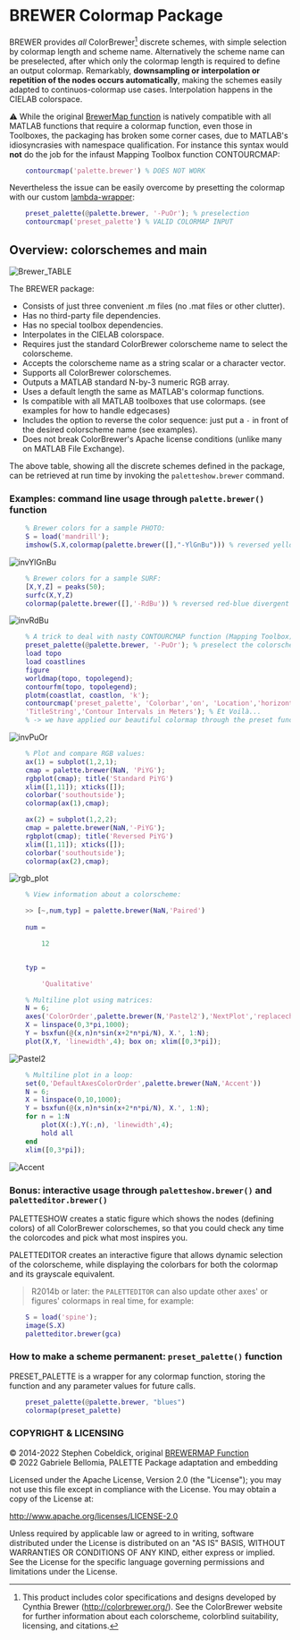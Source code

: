 BREWER Colormap Package
=======================

BREWER provides _all_ ColorBrewer[^1] discrete schemes, with simple selection by colormap length and scheme name. Alternatively the scheme name can be preselected, after which only the colormap length is required to define an output colormap. Remarkably, **downsampling or interpolation or repetition of the nodes occurs automatically**, making the schemes easily adapted to continuos-colormap use cases. Interpolation happens in the CIELAB colorspace.

⚠ While the original [BrewerMap function](https://github.com/DrosteEffect/BrewerMap) is natively compatible with all MATLAB functions that require a colormap function, even those in Toolboxes, the packaging has broken some corner cases, due to MATLAB's idiosyncrasies with namespace qualification. For instance this syntax would **not** do the job for the infaust Mapping Toolbox function CONTOURCMAP:
```matlab
    contourcmap('palette.brewer') % DOES NOT WORK
``` 
Nevertheless the issue can be easily overcome by presetting the colormap with our custom [lambda-wrapper](#how-to-make-a-scheme-permanent-presetpalette-function):
```matlab
    preset_palette(@palette.brewer, '-PuOr'); % preselection
    contourcmap('preset_palette') % VALID COLORMAP INPUT
``` 

## Overview: colorschemes and main ##

![Brewer_TABLE](resources/brewer_show.svg)

The BREWER package:
* Consists of just three convenient .m files (no .mat files or other clutter).
* Has no third-party file dependencies.
* Has no special toolbox dependencies.
* Interpolates in the CIELAB colorspace.
* Requires just the standard ColorBrewer colorscheme name to select the colorscheme.
* Accepts the colorscheme name as a string scalar or a character vector.
* Supports all ColorBrewer colorschemes.
* Outputs a MATLAB standard N-by-3 numeric RGB array.
* Uses a default length the same as MATLAB's colormap functions.
* Is compatible with all MATLAB toolboxes that use colormaps. (see examples for how to handle edgecases)
* Includes the option to reverse the color sequence: just put a `-` in front of the desired colorscheme name (see examples).
* Does not break ColorBrewer's Apache license conditions (unlike many on MATLAB File Exchange).

The above table, showing all the discrete schemes defined in the package, can be retrieved at run time by invoking the `paletteshow.brewer` command.

### Examples: command line usage through `palette.brewer()` function ###

```matlab
    % Brewer colors for a sample PHOTO:
    S = load('mandrill');
    imshow(S.X,colormap(palette.brewer([],"-YlGnBu"))) % reversed yellow-green-blue scheme
```
![invYlGnBu](resources/mandrill_invYlGnBu.png)
```matlab
    % Brewer colors for a sample SURF:
    [X,Y,Z] = peaks(50);
    surfc(X,Y,Z)
    colormap(palette.brewer([],'-RdBu')) % reversed red-blue divergent scheme
```
![invRdBu](resources/surfc_invRdBu.png)
```matlab
    % A trick to deal with nasty CONTOURCMAP function (Mapping Toolbox):
    preset_palette(@palette.brewer, '-PuOr'); % preselect the colorscheme.
    load topo
    load coastlines
    figure
    worldmap(topo, topolegend);
    contourfm(topo, topolegend);
    plotm(coastlat, coastlon, 'k'); 
    contourcmap('preset_palette', 'Colorbar','on', 'Location','horizontal',...
    'TitleString','Contour Intervals in Meters'); % Et Voilà...
    % -> we have applied our beautiful colormap through the preset function!
```
![invPuOr](resources/worldmap_brewer.svg)
```matlab
    % Plot and compare RGB values:
    ax(1) = subplot(1,2,1); 
    cmap = palette.brewer(NaN, 'PiYG');
    rgbplot(cmap); title('Standard PiYG')
    xlim([1,11]); xticks([]);
    colorbar('southoutside');
    colormap(ax(1),cmap); 

    ax(2) = subplot(1,2,2);
    cmap = palette.brewer(NaN,'-PiYG');
    rgbplot(cmap); title('Reversed PiYG')
    xlim([1,11]); xticks([]);
    colorbar('southoutside');
    colormap(ax(2),cmap);
```
![rgb_plot](resources/rgbplot.svg)
```matlab    
    % View information about a colorscheme:

    >> [~,num,typ] = palette.brewer(NaN,'Paired')
    
    num =

        12


    typ =

        'Qualitative'
```
```matlab
    % Multiline plot using matrices:
    N = 6;
    axes('ColorOrder',palette.brewer(N,'Pastel2'),'NextPlot','replacechildren')
    X = linspace(0,3*pi,1000);
    Y = bsxfun(@(x,n)n*sin(x+2*n*pi/N), X.', 1:N);
    plot(X,Y, 'linewidth',4); box on; xlim([0,3*pi]);
```
![Pastel2](resources/pastel2.svg)
```matlab
    % Multiline plot in a loop:
    set(0,'DefaultAxesColorOrder',palette.brewer(NaN,'Accent'))
    N = 6;
    X = linspace(0,10,1000);
    Y = bsxfun(@(x,n)n*sin(x+2*n*pi/N), X.', 1:N);
    for n = 1:N
        plot(X(:),Y(:,n), 'linewidth',4);
        hold all
    end
    xlim([0,3*pi]);
```
![Accent](resources/accent.svg)

### Bonus: interactive usage through `paletteshow.brewer()` and `paletteditor.brewer()` ###

PALETTESHOW creates a static figure which shows the nodes (defining colors) of all ColorBrewer colorschemes, so that you could check any time the colorcodes and pick what most inspires you.

PALETTEDITOR creates an interactive figure that allows dynamic selection of the colorscheme, while displaying the colorbars for both the colormap and its grayscale equivalent.

> R2014b or later: the `PALETTEDITOR` can also update other axes' or figures' colormaps in real time, for example:

```matlab
    S = load('spine');
    image(S.X)
    paletteditor.brewer(gca)
```

### How to make a scheme permanent: `preset_palette()` function ###

PRESET_PALETTE is a wrapper for any colormap function, storing the function and any parameter values for future calls.

```matlab
    preset_palette(@palette.brewer, "blues")
    colormap(preset_palette)
```

### COPYRIGHT & LICENSING ###

 © 2014-2022 Stephen Cobeldick, original [BREWERMAP Function](https://github.com/DrosteEffect/BrewerMap)    
 © 2022 Gabriele Bellomia, PALETTE Package adaptation and embedding

 Licensed under the Apache License, Version 2.0 (the "License");
 you may not use this file except in compliance with the License.
 You may obtain a copy of the License at:

 http://www.apache.org/licenses/LICENSE-2.0

 Unless required by applicable law or agreed to in writing, software
 distributed under the License is distributed on an "AS IS" BASIS,
 WITHOUT WARRANTIES OR CONDITIONS OF ANY KIND, either express or implied.
 See the License for the specific language governing permissions and limitations under the License.


[^1]: This product includes color specifications and designs developed by Cynthia Brewer (http://colorbrewer.org/). See the ColorBrewer website for further information about each colorscheme, colorblind suitability, licensing, and citations.
